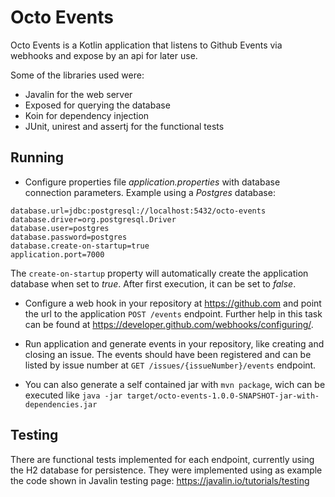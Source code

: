 Octo Events
==================

Octo Events is a Kotlin application that listens to Github Events via webhooks and expose by an api for later use. 

Some of the libraries used were: 

* Javalin for the web server
* Exposed for querying the database
* Koin for dependency injection
* JUnit, unirest and assertj for the functional tests

## Running

* Configure properties file _application.properties_ with database connection parameters. Example using a _Postgres_ database:

```
database.url=jdbc:postgresql://localhost:5432/octo-events
database.driver=org.postgresql.Driver
database.user=postgres
database.password=postgres
database.create-on-startup=true
application.port=7000
```

The `create-on-startup` property will automatically create the application database when set to _true_. After first execution, it can be set to _false_.

* Configure a web hook in your repository at <https://github.com> and point the url to the application `POST /events` endpoint. Further help in this task can be found at <https://developer.github.com/webhooks/configuring/>.

* Run application and generate events in your repository, like creating and closing an issue. The events should have been registered and can be listed by issue number at `GET /issues/{issueNumber}/events` endpoint.

* You can also generate a self contained jar with `mvn package`, wich can be executed like `java -jar target/octo-events-1.0.0-SNAPSHOT-jar-with-dependencies.jar`

## Testing

There are functional tests implemented for each endpoint, currently using the H2 database for persistence. They were implemented using as example the code shown in Javalin testing page: <https://javalin.io/tutorials/testing>